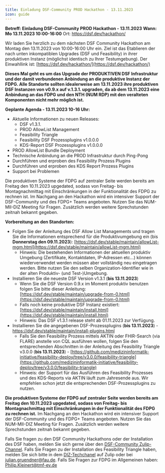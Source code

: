 ```yaml
---
title: Einladung DSF-Community PROD Hackathon - 13.11.2023
icon: guide
---
```


**Betreff: Einladung DSF-Community PROD Hackathon - 13.11.2023**
**Wann: Mo 13.11.2023 10:00-16:00**
Ort:  https://dsf.dev/hackathon/
			 
Wir laden Sie herzlich zu dem nächsten DSF Community Hackathon am Montag den 13.11.2023 von 10:00-16:00 Uhr ein. Ziel ist das Etablieren der nach unten inkompatiblen Upgrades (DSF und Feasibility) in ihrer produktiven Instanz (möglichst identisch zu Ihrer Testumgebung). Der Einwahllink ist: [https://dsf.dev/hackathon/](https://dsf.dev/hackathon/)

**Dieses Mal geht es um das Upgrade der PRODUKTIVEN DSF Infrastruktur und der damit verbundenen Anbindung an die produktive Instanz der FDPG. Alle Standorte sollten idealerweise am 13.11.2023 ihre produktiven DSF Instanzen von v0.9.x auf v.1.3.1. upgraden, da ab dem 13.11.2023 eine Anbindung an das FDPG und den NTH (NUM RDP) mit den veralteten Komponenten nicht mehr möglich ist.**

**Geplante Agenda - 13.11.2023 10-16 Uhr:**
- Aktuelle Informationen zu neuen Releases:
  - DSF v1.3.1.
  - PROD AllowList Management
  - Feasibility Triangle 
  - Feasibility DSF Prozessplugins v1.0.0.0
  - KDS-Report DSF Prozessplugins v1.0.0.0
- PROD AllowList Bundle Deployment
- Technische Anbindung an die PROD Infrastruktur durch Ping-Pong
- Durchführen und erproben des Feasibility Prozess Plugins 
- Durchführen und erproben des KDS Report Prozess Plugins
- Support bei Problemen

Die produktiven Systeme der FDPG auf zentraler Seite werden bereits am Freitag den 10.11.2023 upgedated, sodass von Freitag- bis Montagnachmittag mit Einschränkungen in der Funktionalität des FDPG zu rechnen ist. Im Nachgang an den Hackathon wird ein intensiver Support der DSF-Community und des FDPG+ Teams angeboten. Nutzen Sie das NUM-MII-DIZ Meeting für Fragen. Zusätzlich werden weitere Sprechstunden zeitnah bekannt gegeben.

**Vorbereitung an den Standorten:**
- Folgen Sie der Anleitung des DSF Allow List Managements und tragen Sie die Informationen entsprechend für die Produktivumgebung ein (bis **Donnerstag den 09.11.2023**):  [https://dsf.dev/stable/maintain/allowList-mgm.html](https://dsf.dev/stable/maintain/allowList-mgm.html)
  - Hinweis: Die bestehenden Informationen der aktuellen produktiv Umgebung (Zertifikate, Kontaktdaten, IP-Adressen etc…) können wiederverwendet werden müssen aber vollständig neu eingetragen werden. Bitte nutzen Sie den selben Organization-Identifier wie in der alten Produktiv- (und Test-)Umgebung.
- Installieren Sie die neueste DSF Version v1.3.1 (**bis 13.11.2023**)
  - Wenn Sie die DSF Version 0.9.x im Moment produktiv benutzen folgen Sie bitte dieser Anleitung:  [https://dsf.dev/stable/maintain/upgrade-from-0.html](https://dsf.dev/stable/maintain/upgrade-from-0.html)
  - Falls noch keine produktive DSF Instanz existiert:  [https://dsf.dev/stable/maintain/install.html](https://dsf.dev/stable/maintain/install.html)
  - Hinweis: Das DSF v1.3.1 release steht ab 01.11.2023 zur Verfügung. 
- Installieren Sie die angegebenen DSF-Prozessplugins (**bis 13.11.2023**) -  https://dsf.dev/stable/maintain/install-plugins.html
  - Falls Sie den Feasibility Prozess mittels AKTIN oder FHIR-Search (via FLARE) anstelle von CQL ausführen wollen, folgen Sie den entsprechenden Abschnitten in der Anleitung des Feasibility Triangle v3.0.0 (**bis 13.11.2023**) -  [https://github.com/medizininformatik-initiative/feasibility-deploy/tree/v3.0.0/feasibility-triangle](https://github.com/medizininformatik-initiative/feasibility-deploy/tree/v3.0.0/feasibility-triangle)
  - Hinweis: der Support für das Ausführen des Feasibility Prozesses und des KDS-Reports via AKTIN läuft zum Jahresende aus. Wir empfehlen schon jetzt die entsprechenden DSF-Prozessplugins zu nutzen.

**Die produktiven Systeme der FDPG auf zentraler Seite werden bereits am Freitag den 10.11.2023 upgedated, sodass von Freitag- bis Montagnachmittag mit Einschränkungen in der Funktionalität des FDPG zu rechnen ist.** Im Nachgang an den Hackathon wird ein intensiver Support der DSF-Community und des FDPG+ Teams angeboten. Nutzen Sie das NUM-MII-DIZ Meeting für Fragen. Zusätzlich werden weitere Sprechstunden zeitnah bekannt gegeben.
 
Falls Sie fragen zu den DSF Community Hackathons oder der Installation des DSF haben, melden Sie sich gerne über den [DSF-Community Zulip-Channel](https://mii.zulipchat.com/#narrow/stream/392426-Data-Sharing-Framework-.28DSF.29). Falls Sie Fragen zu der Installation des Feasibility Triangle haben, melden Sie sich bitte in dem [DIZ-Techchanel](https://mii.zulipchat.com/#narrow/stream/375397-DIZ-Tech-Channel) auf Zulip oder bei julian.gruendner@fau.de. Falls Sie Fragen zur FDPG im Allgemeinen haben: Philip.Kleinert@tmf-ev.de
